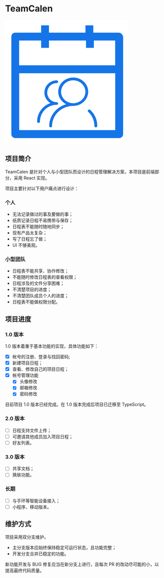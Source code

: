 # TeamCalen

![logo of TeamCalen](./teamcalen.svg)

## 项目简介

TeamCalen 是针对个人与小型团队而设计的日程管理解决方案，本项目是前端部分，采用 React 实现。

项目主要针对以下用户痛点进行设计：

### 个人

- 无法记录做过的事及要做的事；
- 纸质记录日程不易携带与保存；
- 日程表不能随时随地同步；
- 现有产品太复杂；
- 写了日程忘了做；
- UI 不够美观。

### 小型团队

- 日程表不能共享、协作修改；
- 不能随时修改日程表的查看权限；
- 日程涉及的文件分享困难；
- 不清楚项目的进度；
- 不清楚团队成员个人的进度；
- 日程表不能做权限分配。

## 项目进度

### 1.0 版本

1.0 版本着重于基本功能的实现，具体功能如下：

- [x] 帐号的注册、登录与找回密码;
- [x] 新建项目日程；
- [x] 查看、修改自己的项目日程；
- [x] 帐号管理功能
  - [x] 头像修改
  - [x] 邮箱修改
  - [x] 密码修改

目前项目 1.0 版本已经完成。在 1.0 版本完成后项目已迁移至 TypeScript。

### 2.0 版本

- [ ] 日程支持文件上传；
- [ ] 可邀请其他成员加入项目日程；
- [ ] 好友列表。

### 3.0 版本

- [ ] 共享文档；
- [ ] 换肤功能。

### 长期

- [ ] 与手环等智能设备接入；
- [ ] 小程序、移动版本。

## 维护方式

项目采用双分支维护。

- 主分支版本应始终保持稳定可运行状态，且功能完整；
- 开发分支合并已稳定的功能。

新功能开发与 BUG 修复应当在新分支上进行，且每次 PR 的改动尽可能的小，以提高最终代码质量。